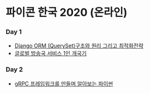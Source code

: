 # 파이콘 한국 2020 (온라인)
### Day 1
* [Django ORM (QuerySet)구조와 원리 그리고 최적화전략](./django-orm.md)
* [글로벌 방송국 서비스 1인 개국기](./launching-service.md)
### Day 2
* [gRPC 프레임워크를 만들며 알아보는 파이썬](./grpc-python.md)
